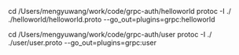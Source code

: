 cd /Users/mengyuwang/work/code/grpc-auth/helloworld
protoc -I ./ ./helloworld/helloworld.proto --go_out=plugins=grpc:helloworld


cd /Users/mengyuwang/work/code/grpc-auth/user
protoc -I ./ ./user/user.proto --go_out=plugins=grpc:user